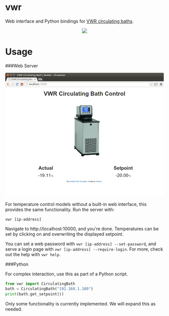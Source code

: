 vwr
===

Web interface and Python bindings for [VWR circulating baths](https://us.vwr.com/store/catalog/product.jsp?catalog_number=89203-002).

<p align="center">
  <img src="https://us.vwr.com/stibo/low_res/std.lang.all/53/83/7545383.jpg" height="400" />
</p>


Usage
=====

###Web Server

![](screenshot.png)

For temperature control models without a built-in web interface, this provides
the same functionality. Run the server with:

```
vwr [ip-address]
```

Navigate to http://localhost:10000, and you're done. Temperatures can be set by
clicking on and overwriting the displayed setpoint.

You can set a web password with `vwr [ip-address] --set-password`, and serve
a login page with `vwr [ip-address] --require-login`. For more, check out the
help with `vwr help`.

###Python

For complex interaction, use this as part of a Python script.

```python
from vwr import CirculatingBath
bath = CirculatingBath("192.168.1.100")
print(bath.get_setpoint())
```

Only some functionality is currently implemented. We will expand this as needed.
